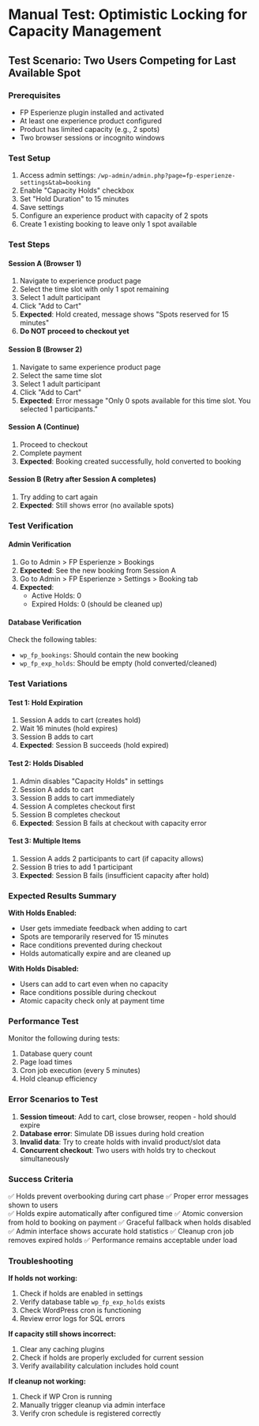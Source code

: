 # Manual Test: Optimistic Locking for Capacity Management

## Test Scenario: Two Users Competing for Last Available Spot

### Prerequisites
- FP Esperienze plugin installed and activated
- At least one experience product configured
- Product has limited capacity (e.g., 2 spots)
- Two browser sessions or incognito windows

### Test Setup
1. Access admin settings: `/wp-admin/admin.php?page=fp-esperienze-settings&tab=booking`
2. Enable "Capacity Holds" checkbox
3. Set "Hold Duration" to 15 minutes
4. Save settings
5. Configure an experience product with capacity of 2 spots
6. Create 1 existing booking to leave only 1 spot available

### Test Steps

#### Session A (Browser 1)
1. Navigate to experience product page
2. Select the time slot with only 1 spot remaining
3. Select 1 adult participant
4. Click "Add to Cart"
5. **Expected**: Hold created, message shows "Spots reserved for 15 minutes"
6. **Do NOT proceed to checkout yet**

#### Session B (Browser 2) 
1. Navigate to same experience product page
2. Select the same time slot
3. Select 1 adult participant  
4. Click "Add to Cart"
5. **Expected**: Error message "Only 0 spots available for this time slot. You selected 1 participants."

#### Session A (Continue)
1. Proceed to checkout
2. Complete payment
3. **Expected**: Booking created successfully, hold converted to booking

#### Session B (Retry after Session A completes)
1. Try adding to cart again
2. **Expected**: Still shows error (no available spots)

### Test Verification

#### Admin Verification
1. Go to Admin > FP Esperienze > Bookings
2. **Expected**: See the new booking from Session A
3. Go to Admin > FP Esperienze > Settings > Booking tab
4. **Expected**: 
   - Active Holds: 0
   - Expired Holds: 0 (should be cleaned up)

#### Database Verification
Check the following tables:
- `wp_fp_bookings`: Should contain the new booking
- `wp_fp_exp_holds`: Should be empty (hold converted/cleaned)

### Test Variations

#### Test 1: Hold Expiration
1. Session A adds to cart (creates hold)
2. Wait 16 minutes (hold expires)
3. Session B adds to cart
4. **Expected**: Session B succeeds (hold expired)

#### Test 2: Holds Disabled
1. Admin disables "Capacity Holds" in settings
2. Session A adds to cart
3. Session B adds to cart immediately
4. Session A completes checkout first
5. Session B completes checkout
6. **Expected**: Session B fails at checkout with capacity error

#### Test 3: Multiple Items
1. Session A adds 2 participants to cart (if capacity allows)
2. Session B tries to add 1 participant
3. **Expected**: Session B fails (insufficient capacity after hold)

### Expected Results Summary

**With Holds Enabled:**
- User gets immediate feedback when adding to cart
- Spots are temporarily reserved for 15 minutes
- Race conditions prevented during checkout
- Holds automatically expire and are cleaned up

**With Holds Disabled:**
- Users can add to cart even when no capacity
- Race conditions possible during checkout
- Atomic capacity check only at payment time

### Performance Test

Monitor the following during tests:
1. Database query count
2. Page load times
3. Cron job execution (every 5 minutes)
4. Hold cleanup efficiency

### Error Scenarios to Test

1. **Session timeout**: Add to cart, close browser, reopen - hold should expire
2. **Database error**: Simulate DB issues during hold creation
3. **Invalid data**: Try to create holds with invalid product/slot data
4. **Concurrent checkout**: Two users with holds try to checkout simultaneously

### Success Criteria

✅ Holds prevent overbooking during cart phase
✅ Proper error messages shown to users  
✅ Holds expire automatically after configured time
✅ Atomic conversion from hold to booking on payment
✅ Graceful fallback when holds disabled
✅ Admin interface shows accurate hold statistics
✅ Cleanup cron job removes expired holds
✅ Performance remains acceptable under load

### Troubleshooting

**If holds not working:**
1. Check if holds are enabled in settings
2. Verify database table `wp_fp_exp_holds` exists
3. Check WordPress cron is functioning
4. Review error logs for SQL errors

**If capacity still shows incorrect:**
1. Clear any caching plugins
2. Check if holds are properly excluded for current session
3. Verify availability calculation includes hold count

**If cleanup not working:**
1. Check if WP Cron is running
2. Manually trigger cleanup via admin interface
3. Verify cron schedule is registered correctly